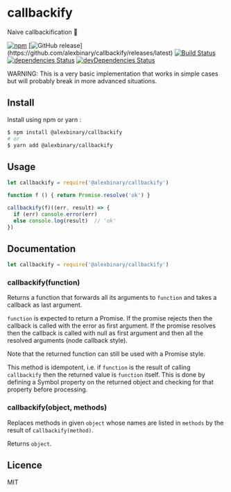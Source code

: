 # callbackify

Naive callbackification 🙈

[![npm](https://img.shields.io/npm/v/@alexbinary/callbackify.svg)](https://www.npmjs.com/package/@alexbinary/callbackify)
[![GitHub release](https://img.shields.io/github/release/alexbinary/callbackify.svg?label="github")](https://github.com/alexbinary/callbackify/releases/latest)
[![Build Status](https://travis-ci.org/alexbinary/callbackify.svg)](https://travis-ci.org/alexbinary/callbackify)
[![dependencies Status](https://david-dm.org/alexbinary/callbackify/status.svg)](https://david-dm.org/alexbinary/callbackify)
[![devDependencies Status](https://david-dm.org/alexbinary/callbackify/dev-status.svg)](https://david-dm.org/alexbinary/callbackify?type=dev)

WARNING: This is a very basic implementation that works in simple cases but will probably break in more advanced situations.

## Install

Install using npm or yarn :

```bash
$ npm install @alexbinary/callbackify
# or
$ yarn add @alexbinary/callbackify
```

## Usage

```javascript
let callbackify = require('@alexbinary/callbackify')

function f () { return Promise.resolve('ok') }

callbackify(f)((err, result) => {
  if (err) console.error(err)
  else console.log(result)  // 'ok'
})

```

## Documentation

```javascript
let callbackify = require('@alexbinary/callbackify')
```

### callbackify(function)

Returns a function that forwards all its arguments to `function` and takes a callback as last argument.

`function` is expected to return a Promise.
If the promise rejects then the callback is called with the error as first argument.
If the promise resolves then the callback is called with null as first argument and then all the resolved arguments (node callback style).

Note that the returned function can still be used with a Promise style.

This method is idempotent, i.e. if `function` is the result of calling `callbackify` then the returned value is `function` itself. This is done by defining a Symbol property on the returned object and checking for that property before processing.

### callbackify(object, methods)

Replaces methods in given `object` whose names are listed in `methods` by the result of `callbackify(method)`.

Returns `object`.

## Licence

MIT
